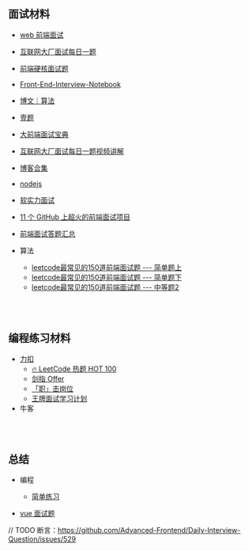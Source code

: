 ## 面试材料
- [web 前端面试](https://vue3js.cn/interview/JavaScript/event_loop.html#%E4%B8%80%E3%80%81%E6%98%AF%E4%BB%80%E4%B9%88)
- [互联网大厂面试每日一题](https://q.shanyue.tech/)
- [前端硬核面试题](https://github.com/biaochenxuying/blog/blob/master/interview/fe-interview.md)
- [Front-End-Interview-Notebook](https://github.com/CavsZhouyou/Front-End-Interview-Notebook)
- [博文｜算法](https://www.pzijun.cn/blog/)
- [壹题](https://muyiy.cn/question/)
- [大前端面试宝典](https://github.com/azl397985856/fe-interview)
- [互联网大厂面试每日一题视频讲解](https://space.bilibili.com/28696526)
- [博客合集](https://github.com/shfshanyue/blog)
- [nodejs](https://github.com/ElemeFE/node-interview/tree/master/sections/zh-cn)
- [软实力面试](https://github.com/haizlin/fe-interview)
- [11 个 GitHub 上超火的前端面试项目](https://zhuanlan.zhihu.com/p/362448027)
- [前端面试答题汇总](https://github.com/huruji/FE-Interview)


- 算法
  - [leetcode最常见的150道前端面试题 --- 简单题上](https://juejin.cn/post/6987320619394138148)
  - [leetcode最常见的150道前端面试题 --- 简单题下](https://juejin.cn/post/6989031479753834504)
  - [leetcode最常见的150道前端面试题 --- 中等题2](https://juejin.cn/post/6992775762491211783)

<br>
<br>

## 编程练习材料
- [力扣](https://leetcode.cn/problemset/all/)
  - [🔥 LeetCode 热题 HOT 100](https://leetcode.cn/problem-list/2cktkvj/?page=1)
  - [剑指 Offer](https://leetcode.cn/problem-list/xb9nqhhg/)
  - [「职」击岗位](https://leetcode.cn/study-plan/zhijigangwei/)
  - [王牌面试学习计划](https://leetcode.cn/study-plan/leetcode_75/)
- 牛客

<br>
<br>

## 总结
- 编程
  - [简单练习](./src/simple/simple-1.md)
  
- [vue 面试题](./doc/vue.md)

// TODO
断言：https://github.com/Advanced-Frontend/Daily-Interview-Question/issues/529

